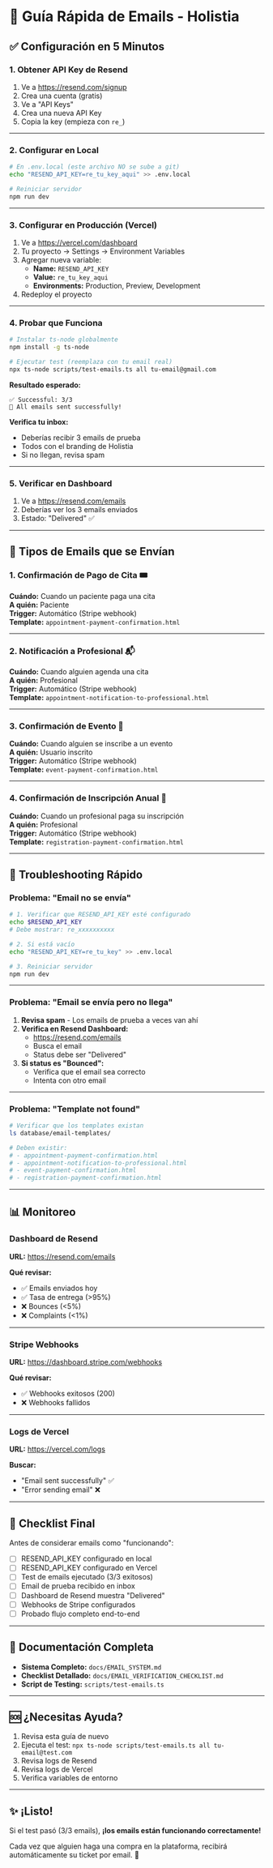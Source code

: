 # 🚀 Guía Rápida de Emails - Holistia

## ✅ Configuración en 5 Minutos

### 1. Obtener API Key de Resend

1. Ve a https://resend.com/signup
2. Crea una cuenta (gratis)
3. Ve a "API Keys"
4. Crea una nueva API Key
5. Copia la key (empieza con `re_`)

---

### 2. Configurar en Local

```bash
# En .env.local (este archivo NO se sube a git)
echo "RESEND_API_KEY=re_tu_key_aqui" >> .env.local

# Reiniciar servidor
npm run dev
```

---

### 3. Configurar en Producción (Vercel)

1. Ve a https://vercel.com/dashboard
2. Tu proyecto → Settings → Environment Variables
3. Agregar nueva variable:
   - **Name:** `RESEND_API_KEY`
   - **Value:** `re_tu_key_aqui`
   - **Environments:** Production, Preview, Development
4. Redeploy el proyecto

---

### 4. Probar que Funciona

```bash
# Instalar ts-node globalmente
npm install -g ts-node

# Ejecutar test (reemplaza con tu email real)
npx ts-node scripts/test-emails.ts all tu-email@gmail.com
```

**Resultado esperado:**
```
✅ Successful: 3/3
🎉 All emails sent successfully!
```

**Verifica tu inbox:**
- Deberías recibir 3 emails de prueba
- Todos con el branding de Holistia
- Si no llegan, revisa spam

---

### 5. Verificar en Dashboard

1. Ve a https://resend.com/emails
2. Deberías ver los 3 emails enviados
3. Estado: "Delivered" ✅

---

## 📧 Tipos de Emails que se Envían

### 1. **Confirmación de Pago de Cita** 🎟️

**Cuándo:** Cuando un paciente paga una cita  
**A quién:** Paciente  
**Trigger:** Automático (Stripe webhook)  
**Template:** `appointment-payment-confirmation.html`

---

### 2. **Notificación a Profesional** 📬

**Cuándo:** Cuando alguien agenda una cita  
**A quién:** Profesional  
**Trigger:** Automático (Stripe webhook)  
**Template:** `appointment-notification-to-professional.html`

---

### 3. **Confirmación de Evento** 🎫

**Cuándo:** Cuando alguien se inscribe a un evento  
**A quién:** Usuario inscrito  
**Trigger:** Automático (Stripe webhook)  
**Template:** `event-payment-confirmation.html`

---

### 4. **Confirmación de Inscripción Anual** 🎉

**Cuándo:** Cuando un profesional paga su inscripción  
**A quién:** Profesional  
**Trigger:** Automático (Stripe webhook)  
**Template:** `registration-payment-confirmation.html`

---

## 🔧 Troubleshooting Rápido

### Problema: "Email no se envía"

```bash
# 1. Verificar que RESEND_API_KEY esté configurado
echo $RESEND_API_KEY
# Debe mostrar: re_xxxxxxxxxx

# 2. Si está vacío
echo "RESEND_API_KEY=re_tu_key" >> .env.local

# 3. Reiniciar servidor
npm run dev
```

---

### Problema: "Email se envía pero no llega"

1. **Revisa spam** - Los emails de prueba a veces van ahí
2. **Verifica en Resend Dashboard:**
   - https://resend.com/emails
   - Busca el email
   - Status debe ser "Delivered"
3. **Si status es "Bounced":**
   - Verifica que el email sea correcto
   - Intenta con otro email

---

### Problema: "Template not found"

```bash
# Verificar que los templates existan
ls database/email-templates/

# Deben existir:
# - appointment-payment-confirmation.html
# - appointment-notification-to-professional.html
# - event-payment-confirmation.html
# - registration-payment-confirmation.html
```

---

## 📊 Monitoreo

### Dashboard de Resend

**URL:** https://resend.com/emails

**Qué revisar:**
- ✅ Emails enviados hoy
- ✅ Tasa de entrega (>95%)
- ❌ Bounces (<5%)
- ❌ Complaints (<1%)

---

### Stripe Webhooks

**URL:** https://dashboard.stripe.com/webhooks

**Qué revisar:**
- ✅ Webhooks exitosos (200)
- ❌ Webhooks fallidos

---

### Logs de Vercel

**URL:** https://vercel.com/logs

**Buscar:**
- "Email sent successfully" ✅
- "Error sending email" ❌

---

## 🎯 Checklist Final

Antes de considerar emails como "funcionando":

- [ ] RESEND_API_KEY configurado en local
- [ ] RESEND_API_KEY configurado en Vercel
- [ ] Test de emails ejecutado (3/3 exitosos)
- [ ] Email de prueba recibido en inbox
- [ ] Dashboard de Resend muestra "Delivered"
- [ ] Webhooks de Stripe configurados
- [ ] Probado flujo completo end-to-end

---

## 📖 Documentación Completa

- **Sistema Completo:** `docs/EMAIL_SYSTEM.md`
- **Checklist Detallado:** `docs/EMAIL_VERIFICATION_CHECKLIST.md`
- **Script de Testing:** `scripts/test-emails.ts`

---

## 🆘 ¿Necesitas Ayuda?

1. Revisa esta guía de nuevo
2. Ejecuta el test: `npx ts-node scripts/test-emails.ts all tu-email@test.com`
3. Revisa logs de Resend
4. Revisa logs de Vercel
5. Verifica variables de entorno

---

## ✨ ¡Listo!

Si el test pasó (3/3 emails), **¡los emails están funcionando correctamente!**

Cada vez que alguien haga una compra en la plataforma, recibirá automáticamente su ticket por email. 🎉

